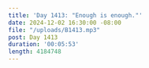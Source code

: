 ```yaml
---
title: 'Day 1413: "Enough is enough."'
date: 2024-12-02 16:30:00 -08:00
file: "/uploads/B1413.mp3"
post: Day 1413
duration: '00:05:53'
length: 4184748
---
```


